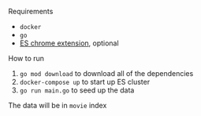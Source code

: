 Requirements
- `docker`
- `go`
- [ES chrome extension](https://chrome.google.com/webstore/detail/elasticsearch-head/ffmkiejjmecolpfloofpjologoblkegm), optional

How to run
1. `go mod download` to download all of the dependencies
2. `docker-compose up` to start up ES cluster
3. `go run main.go` to seed up the data

The data will be in `movie` index
